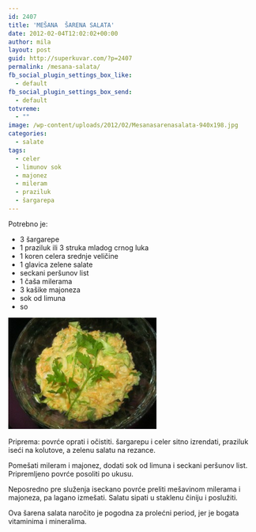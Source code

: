 ```yaml
---
id: 2407
title: 'MEŠANA  ŠARENA SALATA'
date: 2012-02-04T12:02:02+00:00
author: mila
layout: post
guid: http://superkuvar.com/?p=2407
permalink: /mesana-salata/
fb_social_plugin_settings_box_like:
  - default
fb_social_plugin_settings_box_send:
  - default
totvreme:
  - ""
image: /wp-content/uploads/2012/02/Mesanasarenasalata-940x198.jpg
categories:
  - salate
tags:
  - celer
  - limunov sok
  - majonez
  - mileram
  - praziluk
  - šargarepa
---
```

Potrebno je:

  * 3 šargarepe
  * 1 praziluk ili 3 struka mladog crnog luka
  * 1 koren celera srednje veličine
  * 1 glavica zelene salate
  * seckani peršunov list
  * 1 čaša milerama
  * 3 kašike majoneza
  * sok od limuna
  * so

<img class="alignnone size-medium wp-image-5768" src="/wp-content/uploads/2012/02/Mesanasarenasalata-300x225.jpg" alt="Mesanasarenasalata" width="300" height="225" /> 

Priprema: povrće oprati i očistiti. šargarepu i celer sitno izrendati, praziluk iseći na kolutove, a zelenu salatu na rezance.

Pomešati mileram i majonez, dodati sok od limuna i seckani peršunov list. Pripremljeno povrće posoliti po ukusu.

Neposredno pre služenja iseckano povrće preliti mešavinom milerama i majoneza, pa lagano izmešati. Salatu sipati u staklenu činiju i poslužiti.

Ova šarena salata naročito je pogodna za prolećni period, jer je bogata vitaminima i mineralima.